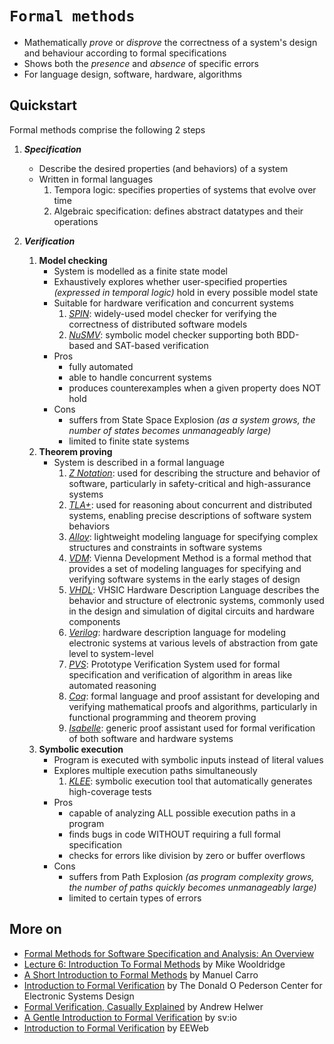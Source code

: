 # `Formal methods`

* Mathematically *prove* or *disprove* the correctness of a system's design and behaviour according to formal specifications 
* Shows both the *presence* and *absence* of specific errors
* For language design, software, hardware, algorithms

## Quickstart

Formal methods comprise the following 2 steps

1. ***Specification***
    * Describe the desired properties (and behaviors) of a system 
    * Written in formal languages 
        1. Tempora logic: specifies properties of systems that evolve over time
        2. Algebraic specification: defines abstract datatypes and their operations

2. ***Verification***
    1. **Model checking**
        * System is modelled as a finite state model
        * Exhaustively explores whether user-specified properties *(expressed in temporal logic)* hold in every possible model state
        * Suitable for hardware verification and concurrent systems  
            1. [*SPIN*](https://spinroot.com/spin/whatispin.html): widely-used model checker for verifying the correctness of distributed software models
            2. [*NuSMV*](https://nusmv.fbk.eu/): symbolic model checker supporting both BDD-based and SAT-based verification
        * Pros
            * fully automated
            * able to handle concurrent systems
            * produces counterexamples when a given property does NOT hold
        * Cons
            * suffers from State Space Explosion *(as a system grows, the number of states becomes unmanageably large)*  
            * limited to finite state systems  
    2. **Theorem proving**
        * System is described in a formal language
            1. [*Z Notation*](https://www.cs.umd.edu/~mvz/handouts/z-manual.pdf): used for describing the structure and behavior of software, particularly in safety-critical and high-assurance systems
            2. [*TLA+*](https://lamport.azurewebsites.net/tla/tla.html): used for reasoning about concurrent and distributed systems, enabling precise descriptions of software system behaviors
            3. [*Alloy*](https://alloytools.org/): lightweight modeling language for specifying complex structures and constraints in software systems
            4. [*VDM*](https://www.overturetool.org/method/): Vienna Development Method is a formal method that provides a set of modeling languages for specifying and verifying software systems in the early stages of design 
            5. [*VHDL*](https://www.copperpodip.com/post/vhdl-understanding-the-hardware-description-language): VHSIC Hardware Description Language describes the behavior and structure of electronic systems, commonly used in the design and simulation of digital circuits and hardware components
            6. [*Verilog*](https://www.chipverify.com/tutorials/verilog): hardware description language for modeling electronic systems at various levels of abstraction from gate level to system-level
            7. [*PVS*](https://pvs.csl.sri.com/): Prototype Verification System used for formal specification and verification of algorithm in areas like automated reasoning
            8. [*Coq*](https://coq.inria.fr/): formal language and proof assistant for developing and verifying mathematical proofs and algorithms, particularly in functional programming and theorem proving
            9. [*Isabelle*](https://isabelle.in.tum.de/): generic proof assistant used for formal verification of both software and hardware systems
    3. **Symbolic execution**
        * Program is executed with symbolic inputs instead of literal values
        * Explores multiple execution paths simultaneously 
            1. [*KLEE*](http://klee-se.org/releases/docs/v1.3.0/projects/): symbolic execution tool that automatically generates high-coverage tests 
        * Pros
            * capable of analyzing ALL possible execution paths in a program
            * finds bugs in code WITHOUT requiring a full formal specification
            * checks for errors like division by zero or buffer overflows
        * Cons
            * suffers from Path Explosion *(as program complexity grows, the number of paths quickly becomes unmanageably large)*  
            * limited to certain types of errors

## More on

* [Formal Methods for Software Specification and Analysis: An Overview](https://web.mit.edu/16.35/www/lecturenotes/FormalMethods.pdf)
* [Lecture 6: Introduction To Formal Methods](https://www.cs.ox.ac.uk/people/michael.wooldridge/teaching/soft-eng/lect06.pdf) by Mike Wooldridge
* [A Short Introduction to Formal Methods](https://software.imdea.org/~mcarro/Material/Formal_Methods/Formal_Methods_Intro/formal-methods_3.pdf) by Manuel Carro
* [Introduction to Formal Verification](https://ptolemy.berkeley.edu/projects/embedded/research/vis/doc/VisUser/vis_user/node4.html) by The Donald O Pederson Center for Electronic Systems Design
* [Formal Verification, Casually Explained](https://ahelwer.ca/post/2018-02-12-formal-verification/) by Andrew Helwer
* [A Gentle Introduction to Formal Verification](https://www.systemverilog.io/verification/gentle-introduction-to-formal-verification/) by sv:io
* [Introduction to Formal Verification](https://www.eeweb.com/introduction-to-formal-verification/) by EEWeb